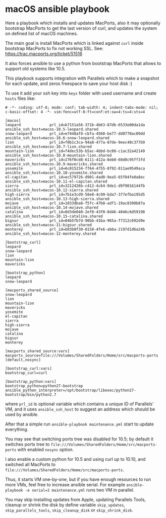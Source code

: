 # macOS ansible playbook

Here a playbook which installs and updates MacPorts, also it may optionally
bootstrap MacPorts to get the last version of curl, and updates the system on
defined list of macOS machines.

The main goal is install MacPorts which is linked against `curl` inside
bootstrap MacPorts to fix not working SSL. See: https://trac.macports.org/ticket/51516

It also forces ansible to use a python from bootstrap MacPorts that allows to
support old systems like 10.5.

This playbook supports integration with Parallels which to make a snapshot for
each update, and zeros freespace to save your host disk :)

To use it add your ssh key into `keys` folder with used username and create
`hosts` files like:

```
# -*- coding: utf-8; mode: conf; tab-width: 4; indent-tabs-mode: nil; c-basic-offset: 4 -*- vim:fenc=utf-8:ft=conf:et:sw=4:ts=4:sts=4

[macos]
leopard             prl_id=b7151a56-371b-4b63-87db-6533e00da1da ansible_ssh_host=macos-10.5-leopard.shared
snow-leopard        prl_id=e7448af8-cbfa-4560-be77-dd0770ac09dd ansible_ssh_host=macos-10.6-snow-leopard.shared
lion                prl_id=f0b1c3ca-94a8-477a-87de-9eec40c377b9 ansible_ssh_host=macos-10.7-lion.shared
mountain-lion       prl_id=f4dec53b-b5ac-4bbd-bc08-c1ac32a42149 ansible_ssh_host=macos-10.8-mountain-lion.shared
mavericks           prl_id=276f0cd8-6111-412a-8eb0-60d0c95ff3fd ansible_ssh_host=macos-10.9-mavericks.shared
yosemite            prl_id=6c015234-ff64-4755-8f92-811ae9549aca ansible_ssh_host=macos-10.10-yosemite.shared
el-capitan          prl_id=ec579726-d901-4ad0-9ea5-65f04fe0a8ec ansible_ssh_host=macos-10.11-el-capitan.shared
sierra              prl_id=3212426b-c412-4c64-9de1-d9f9016144fb ansible_ssh_host=macos-10.12-sierra.shared
high-sierra         prl_id=7b1e3cd9-58e0-4c99-bda7-377efba195d5 ansible_ssh_host=macos-10.13-high-sierra.shared
mojave              prl_id=1033dba8-f5fc-47b8-adf1-19ac8390b87a ansible_ssh_host=macos-10.14-mojave.shared
catalina            prl_id=0d3de040-2ef0-43f0-8d46-4046c6d59198 ansible_ssh_host=macos-10.15-catalina.shared
bigsur              prl_id=04b5fb7d-90bb-41ba-965a-f7312c692d9e ansible_ssh_host=macos-11-bigsur.shared
monterey            prl_id=b03b0f30-0158-4fe6-ab6a-2197d1d6a24b ansible_ssh_host=macos-12-monterey.shared

[bootstrap_curl]
leopard
snow-leopard
lion
mountain-lion
mavericks

[bootstrap_python]
leopard
snow-leopard

[macports_shared_source]
snow-leopard
lion
mountain-lion
mavericks
yosemite
el-capitan
sierra
high-sierra
mojave
catalina
bigsur
monterey

[macports_shared_source:vars]
macports_source=file:///Volumes/SharedFolders/Home/src/macports-ports [default,nosync]

[bootstrap_curl:vars]
bootstrap_curl=curl

[bootstrap_python:vars]
bootstrap_python=python27-bootstrap
ansible_python_interpreter=/opt/bootstrap/libexec/python27-bootstrap/bin/python2.7
```
where `prl_id` is optional variable which contains a unique ID of Parallels' VM,
and it uses `ansible_ssh_host` to suggest an address which should be used by ansible.

After that a simple run `ansible-playbook maintenance.yml` start to update
everything.

You may see that switching ports tree was disabled for 10.5; by default it
switches ports tree to `file:///Volumes/SharedFolders/Home/src/macports-ports`
with enabled `nosync` option.

I also enable a custom python for 10.5 and using curl up to 10.10, and switched
all MacPorts to `file:///Volumes/SharedFolders/Home/src/macports-ports`.

Thus, it starts VM one-by-one, but if you have enough resources to run more VMs,
feel free to increase ansible serial. For example `ansible-playbook -e serial=2
maintenance.yml` runs two VM in parallel.

You may skip installing updates from Apple, updating Parallels Tools, cleanup or
shrink the disk by define variable `skip_updates`, `skip_parallels_tools`,
`skip_cleanup_disk` or `skip_shrink_disk`.
